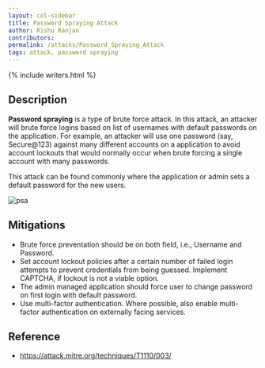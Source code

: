 ```yaml
---
layout: col-sidebar
title: Password Spraying Attack
author: Rishu Ranjan
contributors: 
permalink: /attacks/Password_Spraying_Attack
tags: attack, password spraying
---
```


{% include writers.html %}

## Description
**Password spraying** is a type of brute force attack. In this attack, an attacker will brute force logins based on list of usernames with default passwords on the application. 
For example, an attacker will use one password (say, Secure@123) against many different accounts on a application to avoid account lockouts that would normally occur when brute forcing a single account with many passwords.

This attack can be found commonly where the application or admin sets a default password for the new users.

![psa](https://user-images.githubusercontent.com/51092706/116527869-c24b4280-a8f8-11eb-9023-edc0601d4504.png)

## Mitigations
- Brute force preventation should be on both field, i.e., Username and Password.
- Set account lockout policies after a certain number of failed login attempts to prevent credentials from being guessed. Implement CAPTCHA, if lockout is not a viable option.
- The admin managed application should force user to change password on first login with default password.
- Use multi-factor authentication. Where possible, also enable multi-factor authentication on externally facing services.

## Reference
- https://attack.mitre.org/techniques/T1110/003/
